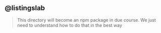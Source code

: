 ## @listingslab

> This directory will become an npm package in due course. We just need to understand how to do that in the best way